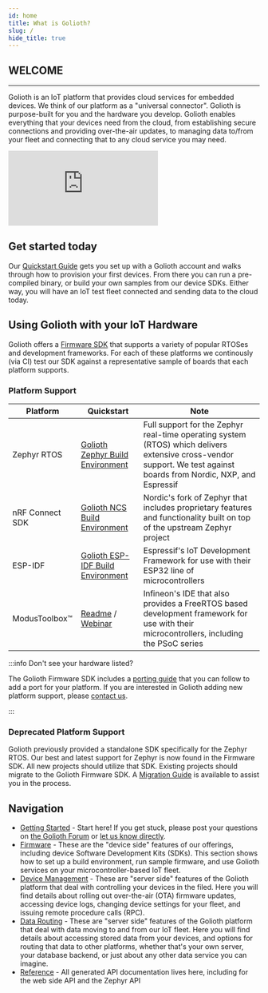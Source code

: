 ```yaml
---
id: home
title: What is Golioth?
slug: /
hide_title: true
---
```


## WELCOME

---

Golioth is an IoT platform that provides cloud services for embedded devices. We
think of our platform as a "universal connector". Golioth is purpose-built for
you and the hardware you develop. Golioth enables everything that your devices
need from the cloud, from establishing secure connections and providing
over-the-air updates, to managing data to/from your fleet and connecting that to
any cloud service you may need.

<iframe class="youtube-embed" src="https://www.youtube.com/embed/CgQg6ifrWfU?si=9MKtgs4jlCvQLWfz" title="YouTube video player" frameborder="0" allow="accelerometer; autoplay; clipboard-write; encrypted-media; gyroscope; picture-in-picture; web-share" allowfullscreen></iframe>

## Get started today

Our [Quickstart Guide](/getting-started/) gets you set up with a Golioth account
and walks through how to provision your first devices. From there you can run a
pre-compiled binary, or build your own samples from our device SDKs. Either way,
you will have an IoT test fleet connected and sending data to the cloud today.

## Using Golioth with your IoT Hardware

Golioth offers a [Firmware SDK](https://github.com/golioth/golioth-firmware-sdk)
that supports a variety of popular RTOSes and development frameworks. For each of
these platforms we continously (via CI) test our SDK against a representative
sample of boards that each platform supports.

### Platform Support

| Platform            | Quickstart | Note |
| ------------------- | ---------- | ---- |
| Zephyr RTOS         | [Golioth Zephyr Build Environment](/getting-started/device-examples/compile-example-code/zephyr) | Full support for the Zephyr real-time operating system (RTOS) which delivers extensive cross-vendor support. We test against boards from Nordic, NXP, and Espressif |
| nRF Connect SDK     | [Golioth NCS Build Environment](/getting-started/device-examples/compile-example-code/zephyr-ncs) | Nordic's fork of Zephyr that includes proprietary features and functionality built on top of the upstream Zephyr project |
| ESP-IDF             | [Golioth ESP-IDF Build Environment](/getting-started/device-examples/compile-example-code/esp-idf) | Espressif's IoT Development Framework for use with their ESP32 line of microcontrollers |
| ModusToolbox&trade; | [Readme](https://github.com/golioth/golioth-firmware-sdk/tree/main/examples/modus_toolbox) / [Webinar](https://blog.golioth.io/a-recap-of-how-to-collect-data-from-iot-sensors-using-golioth-and-the-infineon-modustoolbox/) | Infineon's IDE that also provides a FreeRTOS based development framework for use with their microcontrollers, including the PSoC series |

:::info Don't see your hardware listed?

The Golioth Firmware SDK includes a [porting
guide](https://github.com/golioth/golioth-firmware-sdk/blob/main/docs/Porting_Guide.md)
that you can follow to add a port for your platform. If you are interested in
Golioth adding new platform support, please [contact
us](mailto:hello@golioth.io).

:::

### Deprecated Platform Support

Golioth previously provided a standalone SDK specifically for the Zephyr RTOS.
Our best and latest support for Zephyr is now found in the Firmware SDK. All
new projects should utilize that SDK. Existing projects should migrate to the
Golioth Firmware SDK. A [Migration Guide](https://github.com/golioth/golioth-firmware-sdk/blob/main/docs/Migration_Guide_Zephyr.md)
is available to assist you in the process.

## Navigation

- [Getting Started](/getting-started) - Start here! If you get stuck, please
  post your questions on [the Golioth Forum](https://forum.golioth.io/) or [let
  us know directly](mailto:devrel@golioth.io).
- [Firmware](/firmware) - These are the "device side" features of our offerings,
  including device Software Development Kits (SDKs). This section shows how to
  set up a build environment, run sample firmware, and use Golioth services on
  your microcontroller-based IoT fleet.
- [Device Management](/device-management) - These are "server side" features of
  the Golioth platform that deal with controlling your devices in the filed.
  Here you will find details about rolling out over-the-air (OTA) firmware
  updates, accessing device logs, changing device settings for your fleet, and
  issuing remote procedure calls (RPC).
- [Data Routing](/data-routing) - These are "server side" features of the
  Golioth platform that deal with data moving to and from our IoT fleet. Here
  you will find details about accessing stored data from your devices, and
  options for routing that data to other platforms, whether that's your own
  server, your database backend, or just about any other data service you can
  imagine.
- [Reference](/reference) - All generated API documentation lives here,
  including for the web side API and the Zephyr API
